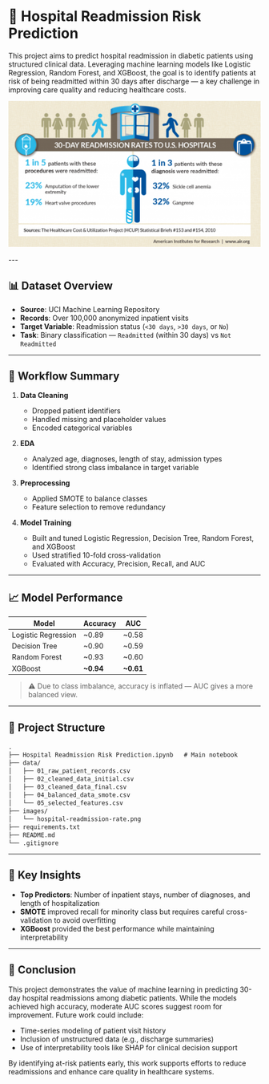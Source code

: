 # 🏥 Hospital Readmission Risk Prediction

This project aims to predict hospital readmission in diabetic patients using structured clinical data. Leveraging machine learning models like Logistic Regression, Random Forest, and XGBoost, the goal is to identify patients at risk of being readmitted within 30 days after discharge — a key challenge in improving care quality and reducing healthcare costs.

<p align="center">
  <img src="images/hosptial-readmission-rate.png" alt="Hospital Risk Predictor Image" width="700"/>
</p>
---

## 📊 Dataset Overview

- **Source**: UCI Machine Learning Repository  
- **Records**: Over 100,000 anonymized inpatient visits  
- **Target Variable**: Readmission status (`<30 days`, `>30 days`, or `No`)  
- **Task**: Binary classification — `Readmitted` (within 30 days) vs `Not Readmitted`

---

## 🔄 Workflow Summary

1. **Data Cleaning**
   - Dropped patient identifiers
   - Handled missing and placeholder values
   - Encoded categorical variables

2. **EDA**
   - Analyzed age, diagnoses, length of stay, admission types
   - Identified strong class imbalance in target variable

3. **Preprocessing**
   - Applied SMOTE to balance classes
   - Feature selection to remove redundancy

4. **Model Training**
   - Built and tuned Logistic Regression, Decision Tree, Random Forest, and XGBoost
   - Used stratified 10-fold cross-validation
   - Evaluated with Accuracy, Precision, Recall, and AUC

---

## 📈 Model Performance

| Model              | Accuracy | AUC   |
|-------------------|----------|-------|
| Logistic Regression | ~0.89    | ~0.58 |
| Decision Tree       | ~0.90    | ~0.59 |
| Random Forest       | ~0.93    | ~0.60 |
| XGBoost             | **~0.94**| **~0.61** |

> ⚠️ Due to class imbalance, accuracy is inflated — AUC gives a more balanced view.

---

## 📁 Project Structure

```text
.
├── Hospital Readmission Risk Prediction.ipynb   # Main notebook
├── data/
│   ├── 01_raw_patient_records.csv
│   ├── 02_cleaned_data_initial.csv
│   ├── 03_cleaned_data_final.csv
│   ├── 04_balanced_data_smote.csv
│   └── 05_selected_features.csv
├── images/
│   └── hospital-readmission-rate.png
├── requirements.txt
├── README.md
└── .gitignore
```

---

## 📌 Key Insights

- **Top Predictors**: Number of inpatient stays, number of diagnoses, and length of hospitalization
- **SMOTE** improved recall for minority class but requires careful cross-validation to avoid overfitting
- **XGBoost** provided the best performance while maintaining interpretability

---

## 🧠 Conclusion

This project demonstrates the value of machine learning in predicting 30-day hospital readmissions among diabetic patients. While the models achieved high accuracy, moderate AUC scores suggest room for improvement. Future work could include:

- Time-series modeling of patient visit history
- Inclusion of unstructured data (e.g., discharge summaries)
- Use of interpretability tools like SHAP for clinical decision support

By identifying at-risk patients early, this work supports efforts to reduce readmissions and enhance care quality in healthcare systems.

